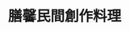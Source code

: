 ---
title: "膳馨民間創作料理"
description: "膳馨民間創作料理"
layout: shop
keywords:
  - 美食競賽
  - 台灣美食
  - 美食精選
datePublished: "2025-06-30"
dateModified: "2025-07-03"
city: "台中市"
district: "西區"
address: "台中市西區存中街21號"
phone: "0423721650"
geo: "24.141089473365735, 120.66061897484907"
google_map: "https://maps.app.goo.gl/jUBML8ksNa74PSLi7"
footinder: "https://footinder.com.tw/%E5%8F%B0%E4%B8%AD%E5%B8%82%E8%A5%BF%E5%8D%80/132086/"
official: "https://www.shan-shin.com/"
award:
  - name: "500盤"
    year: "2024"
    entries:
      - dishes:
          - "芋頭海鮮米粉湯"

---